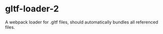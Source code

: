 # gltf-loader-2
A webpack loader for .gltf files, should automatically bundles all referenced files.
